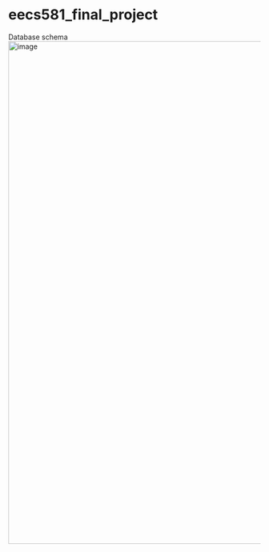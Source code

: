 # eecs581_final_project
Database schema
<img width="1204" height="1004" alt="image" src="https://github.com/user-attachments/assets/a802ccd0-1f92-42da-83a3-a482b743066d" />
